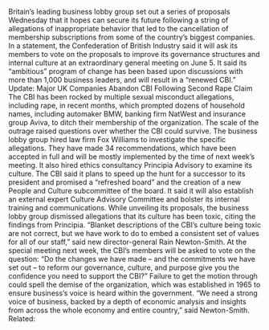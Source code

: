 Britain’s leading business lobby group set out a series of proposals Wednesday that it hopes can secure its future following a string of allegations of inappropriate behavior that led to the cancellation of membership subscriptions from some of the country’s biggest companies.
In a statement, the Confederation of British Industry said it will ask its members to vote on the proposals to improve its governance structures and internal culture at an extraordinary general meeting on June 5.
It said its “ambitious” program of change has been based upon discussions with more than 1,000 business leaders, and will result in a “renewed CBI.”
Update: Major UK Companies Abandon CBI Following Second Rape Claim
The CBI has been rocked by multiple sexual misconduct allegations, including rape, in recent months, which prompted dozens of household names, including automaker BMW, banking firm NatWest and insurance group Aviva, to ditch their membership of the organization. The scale of the outrage raised questions over whether the CBI could survive.
The business lobby group hired law firm Fox Williams to investigate the specific allegations. They have made 34 recommendations, which have been accepted in full and will be mostly implemented by the time of next week’s meeting. It also hired ethics consultancy Principia Advisory to examine its culture.
The CBI said it plans to speed up the hunt for a successor to its president and promised a “refreshed board” and the creation of a new People and Culture subcommittee of the board. It said it will also establish an external expert Culture Advisory Committee and bolster its internal training and communications.
While unveiling its proposals, the business lobby group dismissed allegations that its culture has been toxic, citing the findings from Principia.
“Blanket descriptions of the CBI’s culture being toxic are not correct, but we have work to do to embed a consistent set of values for all of our staff,” said new director-general Rain Newton-Smith.
At the special meeting next week, the CBI’s members will be asked to vote on the question: “Do the changes we have made – and the commitments we have set out – to reform our governance, culture, and purpose give you the confidence you need to support the CBI?”
Failure to get the motion through could spell the demise of the organization, which was established in 1965 to ensure business’s voice is heard within the government.
“We need a strong voice of business, backed by a depth of economic analysis and insights from across the whole economy and entire country,” said Newton-Smith.
Related: